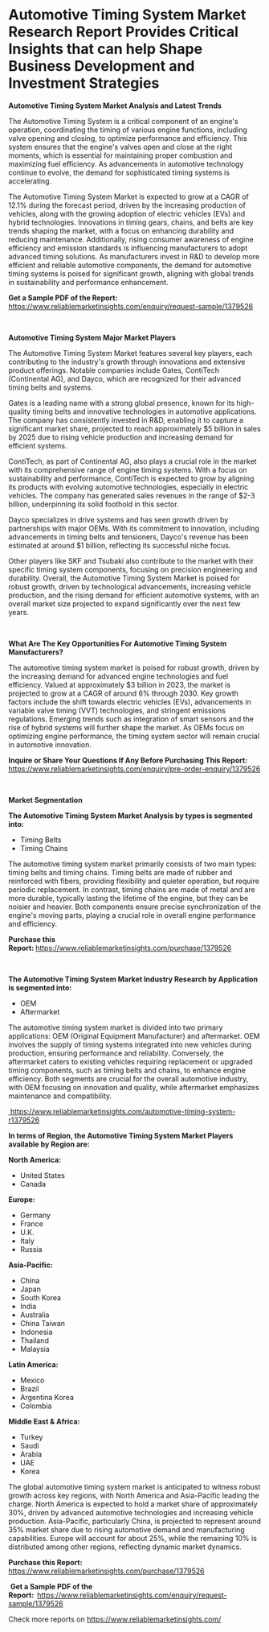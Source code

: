 <p><h1>Automotive Timing System Market Research Report Provides Critical Insights that can help Shape Business Development and Investment Strategies</h1></p><p><strong>Automotive Timing System Market Analysis and Latest Trends</strong></p>
<p><p>The Automotive Timing System is a critical component of an engine's operation, coordinating the timing of various engine functions, including valve opening and closing, to optimize performance and efficiency. This system ensures that the engine's valves open and close at the right moments, which is essential for maintaining proper combustion and maximizing fuel efficiency. As advancements in automotive technology continue to evolve, the demand for sophisticated timing systems is accelerating.</p><p>The Automotive Timing System Market is expected to grow at a CAGR of 12.1% during the forecast period, driven by the increasing production of vehicles, along with the growing adoption of electric vehicles (EVs) and hybrid technologies. Innovations in timing gears, chains, and belts are key trends shaping the market, with a focus on enhancing durability and reducing maintenance. Additionally, rising consumer awareness of engine efficiency and emission standards is influencing manufacturers to adopt advanced timing solutions. As manufacturers invest in R&D to develop more efficient and reliable automotive components, the demand for automotive timing systems is poised for significant growth, aligning with global trends in sustainability and performance enhancement.</p></p>
<p><strong>Get a Sample PDF of the Report:&nbsp;</strong> <a href="https://www.reliablemarketinsights.com/enquiry/request-sample/1379526?utm_campaign=3583&utm_medium=2&utm_source=Github&utm_content=ia&utm_term=30032025&utm_id=automotive-timing-system">https://www.reliablemarketinsights.com/enquiry/request-sample/1379526</a></p>
<p>&nbsp;</p>
<p><strong>Automotive Timing System Major Market Players</strong></p>
<p><p>The Automotive Timing System Market features several key players, each contributing to the industry's growth through innovations and extensive product offerings. Notable companies include Gates, ContiTech (Continental AG), and Dayco, which are recognized for their advanced timing belts and systems.</p><p>Gates is a leading name with a strong global presence, known for its high-quality timing belts and innovative technologies in automotive applications. The company has consistently invested in R&D, enabling it to capture a significant market share, projected to reach approximately $5 billion in sales by 2025 due to rising vehicle production and increasing demand for efficient systems.</p><p>ContiTech, as part of Continental AG, also plays a crucial role in the market with its comprehensive range of engine timing systems. With a focus on sustainability and performance, ContiTech is expected to grow by aligning its products with evolving automotive technologies, especially in electric vehicles. The company has generated sales revenues in the range of $2-3 billion, underpinning its solid foothold in this sector.</p><p>Dayco specializes in drive systems and has seen growth driven by partnerships with major OEMs. With its commitment to innovation, including advancements in timing belts and tensioners, Dayco's revenue has been estimated at around $1 billion, reflecting its successful niche focus.</p><p>Other players like SKF and Tsubaki also contribute to the market with their specific timing system components, focusing on precision engineering and durability. Overall, the Automotive Timing System Market is poised for robust growth, driven by technological advancements, increasing vehicle production, and the rising demand for efficient automotive systems, with an overall market size projected to expand significantly over the next few years.</p></p>
<p>&nbsp;</p>
<p><strong>What Are The Key Opportunities For Automotive Timing System Manufacturers?</strong></p>
<p><p>The automotive timing system market is poised for robust growth, driven by the increasing demand for advanced engine technologies and fuel efficiency. Valued at approximately $3 billion in 2023, the market is projected to grow at a CAGR of around 6% through 2030. Key growth factors include the shift towards electric vehicles (EVs), advancements in variable valve timing (VVT) technologies, and stringent emissions regulations. Emerging trends such as integration of smart sensors and the rise of hybrid systems will further shape the market. As OEMs focus on optimizing engine performance, the timing system sector will remain crucial in automotive innovation.</p></p>
<p><strong>Inquire or Share Your Questions If Any Before Purchasing This Report:</strong> <a href="https://www.reliablemarketinsights.com/enquiry/pre-order-enquiry/1379526?utm_campaign=3583&utm_medium=2&utm_source=Github&utm_content=ia&utm_term=30032025&utm_id=automotive-timing-system">https://www.reliablemarketinsights.com/enquiry/pre-order-enquiry/1379526</a></p>
<p>&nbsp;</p>
<p><strong>Market Segmentation</strong></p>
<p><strong>The Automotive Timing System Market Analysis by types is segmented into:</strong></p>
<p><ul><li>Timing Belts</li><li>Timing Chains</li></ul></p>
<p><p>The automotive timing system market primarily consists of two main types: timing belts and timing chains. Timing belts are made of rubber and reinforced with fibers, providing flexibility and quieter operation, but require periodic replacement. In contrast, timing chains are made of metal and are more durable, typically lasting the lifetime of the engine, but they can be noisier and heavier. Both components ensure precise synchronization of the engine's moving parts, playing a crucial role in overall engine performance and efficiency.</p></p>
<p><strong>Purchase this Report:&nbsp;</strong><a href="https://www.reliablemarketinsights.com/purchase/1379526?utm_campaign=3583&utm_medium=2&utm_source=Github&utm_content=ia&utm_term=30032025&utm_id=automotive-timing-system">https://www.reliablemarketinsights.com/purchase/1379526</a></p>
<p>&nbsp;</p>
<p><strong>The Automotive Timing System Market Industry Research by Application is segmented into:</strong></p>
<p><ul><li>OEM</li><li>Aftermarket</li></ul></p>
<p><p>The automotive timing system market is divided into two primary applications: OEM (Original Equipment Manufacturer) and aftermarket. OEM involves the supply of timing systems integrated into new vehicles during production, ensuring performance and reliability. Conversely, the aftermarket caters to existing vehicles requiring replacement or upgraded timing components, such as timing belts and chains, to enhance engine efficiency. Both segments are crucial for the overall automotive industry, with OEM focusing on innovation and quality, while aftermarket emphasizes maintenance and compatibility.</p></p>
<p><a href="https://www.reliablemarketinsights.com/automotive-timing-system-r1379526?utm_campaign=3583&utm_medium=2&utm_source=Github&utm_content=ia&utm_term=30032025&utm_id=automotive-timing-system">&nbsp;https://www.reliablemarketinsights.com/automotive-timing-system-r1379526</a></p>
<p><strong>In terms of Region, the Automotive Timing System Market Players available by Region are:</strong></p>
<p>
    <p> <strong> North America: </strong>
        <ul>
            <li>United States</li>
            <li>Canada</li>
        </ul>
        </p> 
    <p> <strong> Europe: </strong>
        <ul>
            <li>Germany</li>
            <li>France</li>
            <li>U.K.</li>
            <li>Italy</li>
            <li>Russia</li>
        </ul>
        </p> 
    <p> <strong> Asia-Pacific: </strong>
        <ul>
            <li>China</li>
            <li>Japan</li>
            <li>South Korea</li>
            <li>India</li>
            <li>Australia</li>
            <li>China Taiwan</li>
            <li>Indonesia</li>
            <li>Thailand</li>
            <li>Malaysia</li>
        </ul>
        </p> 
    <p> <strong> Latin America: </strong>
        <ul>
            <li>Mexico</li>
            <li>Brazil</li>
            <li>Argentina Korea</li>
            <li>Colombia</li>
        </ul>
        </p> 
    <p> <strong> Middle East & Africa: </strong>
        <ul>
            <li>Turkey</li>
            <li>Saudi</li>
            <li>Arabia</li>
            <li>UAE</li>
            <li>Korea</li>
        </ul>
    </p>
    </p>
<p><p>The global automotive timing system market is anticipated to witness robust growth across key regions, with North America and Asia-Pacific leading the charge. North America is expected to hold a market share of approximately 30%, driven by advanced automotive technologies and increasing vehicle production. Asia-Pacific, particularly China, is projected to represent around 35% market share due to rising automotive demand and manufacturing capabilities. Europe will account for about 25%, while the remaining 10% is distributed among other regions, reflecting dynamic market dynamics.</p></p>
<p><strong>Purchase this Report: </strong><a href="https://www.reliablemarketinsights.com/purchase/1379526?utm_campaign=3583&utm_medium=2&utm_source=Github&utm_content=ia&utm_term=30032025&utm_id=automotive-timing-system">https://www.reliablemarketinsights.com/purchase/1379526</a></p>
<p>&nbsp;<strong>Get a Sample PDF of the Report:&nbsp;&nbsp;</strong><a href="https://www.reliablemarketinsights.com/enquiry/request-sample/1379526?utm_campaign=3583&utm_medium=2&utm_source=Github&utm_content=ia&utm_term=30032025&utm_id=automotive-timing-system">https://www.reliablemarketinsights.com/enquiry/request-sample/1379526</a></p>
<p><strong></strong></p>
<p>Check more reports on <a href="https://www.reliablemarketinsights.com/?utm_campaign=3583&utm_medium=2&utm_source=Github&utm_content=ia&utm_term=30032025&utm_id=automotive-timing-system">https://www.reliablemarketinsights.com/</a></p>